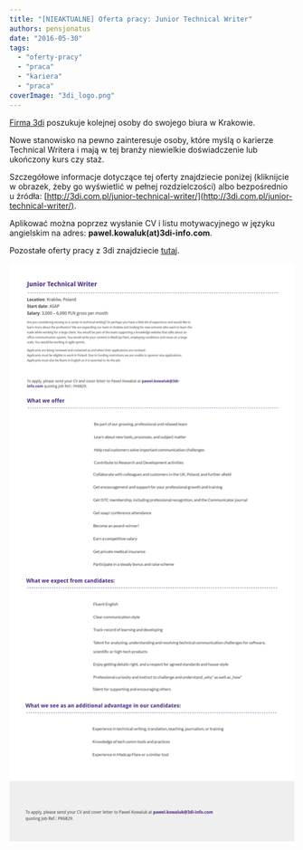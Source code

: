 ```yaml
---
title: "[NIEAKTUALNE] Oferta pracy: Junior Technical Writer"
authors: pensjonatus
date: "2016-05-30"
tags:
  - "oferty-pracy"
  - "praca"
  - "kariera"
  - "praca"
coverImage: "3di_logo.png"
---
```


[Firma 3di](http://www.3di.com.pl) poszukuje kolejnej osoby do swojego biura w
Krakowie.

Nowe stanowisko na pewno zainteresuje osoby, które myślą o karierze Technical
Writera i mają w tej branży niewielkie doświadczenie lub ukończony kurs czy
staż.

Szczegółowe informacje dotyczące tej oferty znajdziecie poniżej (kliknijcie w
obrazek, żeby go wyświetlić w pełnej rozdzielczości) albo bezpośrednio u źródła:
[http://3di.com.pl/junior-technical-writer/](http://3di.com.pl/junior-technical-writer/).

Aplikować można poprzez wysłanie CV i listu motywacyjnego w języku angielskim na
adres: **pawel.kowaluk(at)3di-info.com**.

Pozostałe oferty pracy z 3di znajdziecie [tutaj](http://3di.com.pl/career/).

[![Oferta pracy Junior Technical Writer 3di](images/junior-technical-writer-3di-june-2016.png)](http://techwriter.pl/wp-content/uploads/2016/05/junior-technical-writer-3di-june-2016.png)
